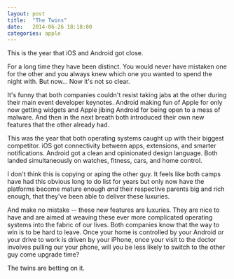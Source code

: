 ```yaml
---
layout: post
title:  "The Twins"
date:   2014-06-26 18:18:00
categories: apple
---
```

This is the year that iOS and Android got close.

For a long time they have been distinct.  You would never have mistaken one for the other and you always knew which one you wanted to spend the night with.  But now...  Now it's not so clear.

It's funny that both companies couldn't resist taking jabs at the other during their main event developer keynotes.   Android making fun of Apple for only now getting widgets and Apple jibing Android for being open to a mess of malware.  And then in the next breath both introduced their own new features that the other already had.

This was the year that both operating systems caught up with their biggest competitor.  iOS got connectivity between apps, extensions, and smarter notifications.  Android got a clean and opinionated design language.  Both landed simultaneously on watches, fitness, cars, and home control.

I don't think this is copying or aping the other guy.  It feels like both camps have had this obvious long to do list for years but only now have the platforms become mature enough *and* their respective parents big and rich enough, that they've been able to deliver these luxuries.

And make no mistake -- these new features are luxuries.  They are nice to have and are aimed at weaving these ever more complicated operating systems into the fabric of our lives.  Both companies know that the way to win is to be hard to leave.   Once your home is controlled by your Android or your drive to work is driven by your iPhone, once your visit to the doctor involves pulling our your phone, will you be less likely to switch to the other guy come upgrade time?

The twins are betting on it.